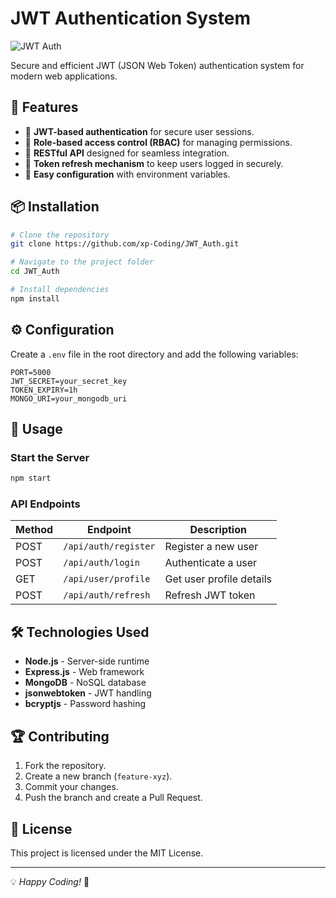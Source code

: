 # JWT Authentication System

![JWT Auth](https://img.shields.io/badge/JWT-Authentication-green?style=for-the-badge)

Secure and efficient JWT (JSON Web Token) authentication system for modern web applications.

## 🚀 Features

- 🔐 **JWT-based authentication** for secure user sessions.
- 📌 **Role-based access control (RBAC)** for managing permissions.
- 📡 **RESTful API** designed for seamless integration.
- 🔄 **Token refresh mechanism** to keep users logged in securely.
- 🔧 **Easy configuration** with environment variables.

## 📦 Installation

```bash
# Clone the repository
git clone https://github.com/xp-Coding/JWT_Auth.git

# Navigate to the project folder
cd JWT_Auth

# Install dependencies
npm install
```

## ⚙️ Configuration

Create a `.env` file in the root directory and add the following variables:

```env
PORT=5000
JWT_SECRET=your_secret_key
TOKEN_EXPIRY=1h
MONGO_URI=your_mongodb_uri
```

## 🚀 Usage

### Start the Server
```bash
npm start
```

### API Endpoints

| Method | Endpoint          | Description              |
|--------|------------------|--------------------------|
| POST   | `/api/auth/register` | Register a new user       |
| POST   | `/api/auth/login`    | Authenticate a user       |
| GET    | `/api/user/profile`  | Get user profile details  |
| POST   | `/api/auth/refresh`  | Refresh JWT token        |

## 🛠 Technologies Used

- **Node.js** - Server-side runtime
- **Express.js** - Web framework
- **MongoDB** - NoSQL database
- **jsonwebtoken** - JWT handling
- **bcryptjs** - Password hashing

## 🏆 Contributing

1. Fork the repository.
2. Create a new branch (`feature-xyz`).
3. Commit your changes.
4. Push the branch and create a Pull Request.

## 📄 License

This project is licensed under the MIT License.

---
💡 *Happy Coding!* 🚀
